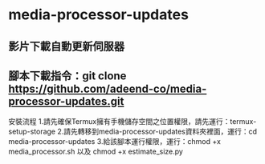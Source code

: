 # media-processor-updates
影片下載自動更新伺服器
-------------------------------
腳本下載指令：git clone https://github.com/adeend-co/media-processor-updates.git
-------------------------------
安裝流程
1.請先確保Termux擁有手機儲存空間之位置權限，請先運行：termux-setup-storage
2.請先轉移到media-processor-updates資料夾裡面，運行：cd media-processor-updates
3.給該腳本運行權限，運行：chmod +x media_processor.sh 以及 chmod +x estimate_size.py
